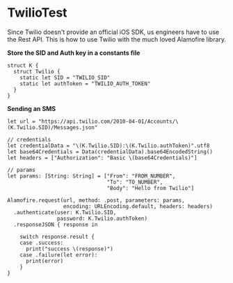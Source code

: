 # TwilioTest

Since Twilio doesn't provide an official iOS SDK, us engineers have to use the Rest API. This is how to use Twilio with the much loved Alamofire library.

**Store the SID and Auth key in a constants file**

```
struct K {
  struct Twilio {
    static let SID = "TWILIO_SID"
    static let authToken = "TWILIO_AUTH_TOKEN" 
  }
}
```

**Sending an SMS**

```
let url = "https://api.twilio.com/2010-04-01/Accounts/\(K.Twilio.SID)/Messages.json"
    
// credentials
let credentialData = "\(K.Twilio.SID):\(K.Twilio.authToken)".utf8
let base64Credentials = Data(credentialData).base64EncodedString()
let headers = ["Authorization": "Basic \(base64Credentials)"]

// params
let params: [String: String] = ["From": "FROM_NUMBER",
                                "To": "TO_NUMBER",
                                "Body": "Hello from Twilio"]

Alamofire.request(url, method: .post, parameters: params,
                  encoding: URLEncoding.default, headers: headers)
  .authenticate(user: K.Twilio.SID,
                password: K.Twilio.authToken)
  .responseJSON { response in
    
    switch response.result {
    case .success:
      print("success \(response)")
    case .failure(let error):
      print(error)
    }
}

```

